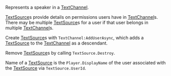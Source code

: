 Represents a speaker in a [TextChannel](https://create.roblox.com/docs/reference/engine/classes/TextChannel).

[TextSource](https://create.roblox.com/docs/reference/engine/classes/TextSource)s provide details on permissions users have in [TextChannel](https://create.roblox.com/docs/reference/engine/classes/TextChannel)s.
There may be multiple [TextSource](https://create.roblox.com/docs/reference/engine/classes/TextSource)s for a user if that user belongs in
multiple [TextChannel](https://create.roblox.com/docs/reference/engine/classes/TextChannel)s.

Create [TextSource](https://create.roblox.com/docs/reference/engine/classes/TextSource)s with `TextChannel:AddUserAsync`, which adds a
[TextSource](https://create.roblox.com/docs/reference/engine/classes/TextSource) to the [TextChannel](https://create.roblox.com/docs/reference/engine/classes/TextChannel) as a descendant.

Remove [TextSource](https://create.roblox.com/docs/reference/engine/classes/TextSource)s by calling `TextSource.Destroy`.

Name of a [TextSource](https://create.roblox.com/docs/reference/engine/classes/TextSource) is the `Player.DisplayName` of the user associated with
the [TextSource](https://create.roblox.com/docs/reference/engine/classes/TextSource) via `TextSource.UserId`.